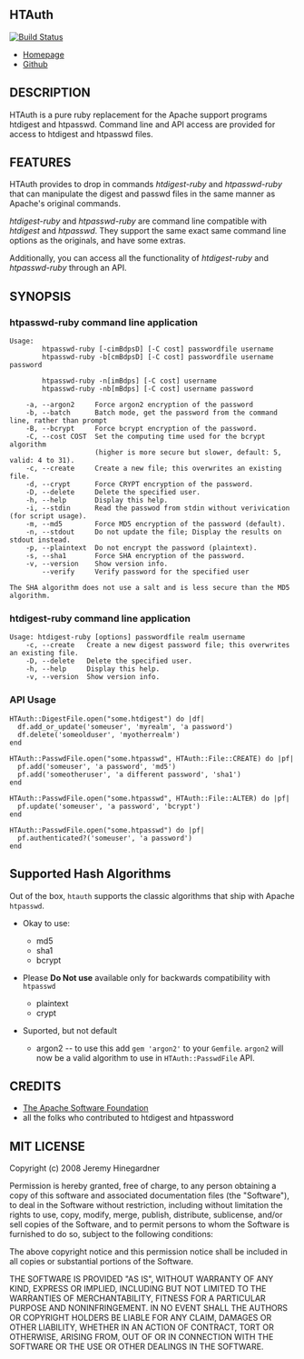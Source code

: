 ## HTAuth

[![Build Status](https://copiousfreetime.semaphoreci.com/badges/htauth/branches/main.svg)](https://copiousfreetime.semaphoreci.com/projects/htauth)

* [Homepage](http://github.com/copiousfreetime/htauth)
* [Github](http://github.com/copiousfreetime/htauth)

## DESCRIPTION

HTAuth is a pure ruby replacement for the Apache support programs htdigest and
htpasswd.  Command line and API access are provided for access to htdigest and
htpasswd files.

## FEATURES

HTAuth provides to drop in commands *htdigest-ruby* and *htpasswd-ruby* that
can manipulate the digest and passwd files in the same manner as Apache's
original commands.

*htdigest-ruby* and *htpasswd-ruby* are command line compatible with *htdigest*
and *htpasswd*.  They support the same exact same command line options as the
originals, and have some extras.

Additionally, you can access all the functionality of *htdigest-ruby* and
*htpasswd-ruby* through an API.

## SYNOPSIS

### htpasswd-ruby command line application

    Usage:
            htpasswd-ruby [-cimBdpsD] [-C cost] passwordfile username
            htpasswd-ruby -b[cmBdpsD] [-C cost] passwordfile username password

            htpasswd-ruby -n[imBdps] [-C cost] username
            htpasswd-ruby -nb[mBdps] [-C cost] username password

        -a, --argon2     Force argon2 encryption of the password
        -b, --batch      Batch mode, get the password from the command line, rather than prompt
        -B, --bcrypt     Force bcrypt encryption of the password.
        -C, --cost COST  Set the computing time used for the bcrypt algorithm
                         (higher is more secure but slower, default: 5, valid: 4 to 31).
        -c, --create     Create a new file; this overwrites an existing file.
        -d, --crypt      Force CRYPT encryption of the password.
        -D, --delete     Delete the specified user.
        -h, --help       Display this help.
        -i, --stdin      Read the passwod from stdin without verivication (for script usage).
        -m, --md5        Force MD5 encryption of the password (default).
        -n, --stdout     Do not update the file; Display the results on stdout instead.
        -p, --plaintext  Do not encrypt the password (plaintext).
        -s, --sha1       Force SHA encryption of the password.
        -v, --version    Show version info.
            --verify     Verify password for the specified user

    The SHA algorithm does not use a salt and is less secure than the MD5 algorithm.

### htdigest-ruby command line application

    Usage: htdigest-ruby [options] passwordfile realm username
        -c, --create   Create a new digest password file; this overwrites an existing file.
        -D, --delete   Delete the specified user.
        -h, --help     Display this help.
        -v, --version  Show version info.

### API Usage

    HTAuth::DigestFile.open("some.htdigest") do |df|
      df.add_or_update('someuser', 'myrealm', 'a password')
      df.delete('someolduser', 'myotherrealm')
    end

    HTAuth::PasswdFile.open("some.htpasswd", HTAuth::File::CREATE) do |pf|
      pf.add('someuser', 'a password', 'md5')
      pf.add('someotheruser', 'a different password', 'sha1')
    end

    HTAuth::PasswdFile.open("some.htpasswd", HTAuth::File::ALTER) do |pf|
      pf.update('someuser', 'a password', 'bcrypt')
    end

    HTAuth::PasswdFile.open("some.htpasswd") do |pf|
      pf.authenticated?('someuser', 'a password')
    end

## Supported Hash Algorithms

Out of the box, `htauth` supports the classic algorithms that ship with Apache
`htpasswd`.

- Okay to use:
    - md5
    - sha1
    - bcrypt

- Please **Do Not use** available only for backwards compatibility with `htpasswd`
    - plaintext
    - crypt

- Suported, but not default
    - argon2 -- to use this add `gem 'argon2'` to your `Gemfile`. `argon2` will
      now be a valid algorithm to use in `HTAuth::PasswdFile` API.

## CREDITS

* [The Apache Software Foundation](http://www.apache.org/)
* all the folks who contributed to htdigest and htpassword

## MIT LICENSE

Copyright (c) 2008 Jeremy Hinegardner

Permission is hereby granted, free of charge, to any person obtaining a copy of
this software and associated documentation files (the "Software"), to deal in
the Software without restriction, including without limitation the rights to
use, copy, modify, merge, publish, distribute, sublicense, and/or sell copies
of the Software, and to permit persons to whom the Software is furnished to do
so, subject to the following conditions:

The above copyright notice and this permission notice shall be included in all
copies or substantial portions of the Software.

THE SOFTWARE IS PROVIDED "AS IS", WITHOUT WARRANTY OF ANY KIND, EXPRESS OR
IMPLIED, INCLUDING BUT NOT LIMITED TO THE WARRANTIES OF MERCHANTABILITY,
FITNESS FOR A PARTICULAR PURPOSE AND NONINFRINGEMENT. IN NO EVENT SHALL THE
AUTHORS OR COPYRIGHT HOLDERS BE LIABLE FOR ANY CLAIM, DAMAGES OR OTHER
LIABILITY, WHETHER IN AN ACTION OF CONTRACT, TORT OR OTHERWISE, ARISING FROM,
OUT OF OR IN CONNECTION WITH THE SOFTWARE OR THE USE OR OTHER DEALINGS IN THE
SOFTWARE.
